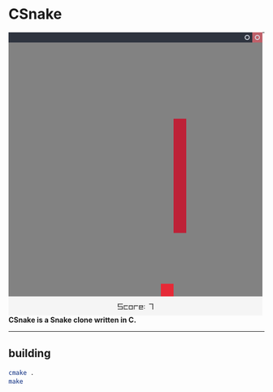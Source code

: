 # CSnake

<img align="left" src="https://github.com/pawelktk/CSnake/blob/main/img/snake.png" width="500px">

---

**CSnake is a Snake clone written in C.**

---

building
--------

```bash
cmake .
make
```
